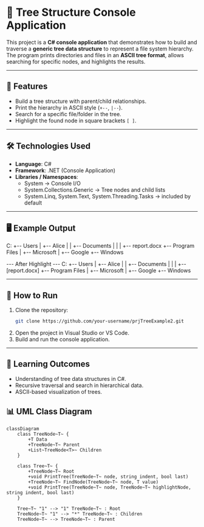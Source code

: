 # 📂 Tree Structure Console Application

This project is a **C# console application** that demonstrates how to build and traverse a **generic tree data structure** to represent a file system hierarchy. The program prints directories and files in an **ASCII tree format**, allows searching for specific nodes, and highlights the results.

---

## 📌 Features
- Build a tree structure with parent/child relationships.  
- Print the hierarchy in ASCII style (`+--`, `|--`).  
- Search for a specific file/folder in the tree.  
- Highlight the found node in square brackets `[ ]`.

---

## 🛠️ Technologies Used
- **Language**: C#  
- **Framework**: .NET (Console Application)  
- **Libraries / Namespaces**:
  - System → Console I/O  
  - System.Collections.Generic → Tree nodes and child lists  
  - System.Linq, System.Text, System.Threading.Tasks → included by default  

---

## 🖥️ Example Output

C:
+-- Users
| +-- Alice
| | +-- Documents
| | | +-- report.docx
+-- Program Files
| +-- Microsoft
| +-- Google
+-- Windows

--- After Highlight ---
C:
+-- Users
| +-- Alice
| | +-- Documents
| | | +-- [report.docx]
+-- Program Files
| +-- Microsoft
| +-- Google
+-- Windows


---

## 🚀 How to Run
1. Clone the repository:
   ```bash
   git clone https://github.com/your-username/prjTreeExample2.git
2. Open the project in Visual Studio or VS Code.
3. Build and run the console application.


---
## 📖 Learning Outcomes

- Understanding of tree data structures in C#.
- Recursive traversal and search in hierarchical data.
- ASCII-based visualization of trees.

## 📊 UML Class Diagram

```mermaid
classDiagram
    class TreeNode~T~ {
        +T Data
        +TreeNode~T~ Parent
        +List~TreeNode<T>~ Children
    }

    class Tree~T~ {
        +TreeNode~T~ Root
        +void PrintTree(TreeNode~T~ node, string indent, bool last)
        +TreeNode~T~ FindNode(TreeNode~T~ node, T value)
        +void PrintTree(TreeNode~T~ node, TreeNode~T~ highlightNode, string indent, bool last)
    }

    Tree~T~ "1" --> "1" TreeNode~T~ : Root
    TreeNode~T~ "1" --> "*" TreeNode~T~ : Children
    TreeNode~T~ --> TreeNode~T~ : Parent


